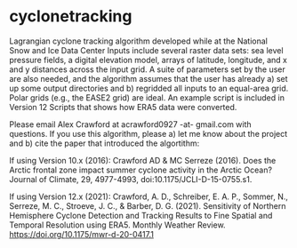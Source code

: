# cyclonetracking
Lagrangian cyclone tracking algorithm developed while at the National Snow and Ice Data Center
Inputs include several raster data sets: sea level pressure fields, a digital elevation model, arrays of latitude, longitude, and x and y distances across the input grid. A suite of parameters set by the user are also needed, and the algorithm assumes that the user has already a) set up some output directories and b) regridded all inputs to an equal-area grid.  Polar grids (e.g., the EASE2 grid) are ideal. An example script is included in Version 12 Scripts that shows how ERA5 data were converted.

Please email Alex Crawford at acrawford0927 -at- gmail.com with questions.  If you use this algorithm, please a) let me know about the project and b) cite the paper that introduced the algortithm:

If using Version 10.x (2016):
Crawford AD & MC Serreze (2016). Does the Arctic frontal zone impact summer cyclone activity in the Arctic Ocean? Journal of Climate, 29, 4977-4993, doi:10.1175/JCLI-D-15-0755.s1.

If using Version 12.x (2021):
Crawford, A. D., Schreiber, E. A. P., Sommer, N., Serreze, M. C., Stroeve, J. C., & Barber, D. G. (2021). Sensitivity of Northern Hemisphere Cyclone Detection and Tracking Results to Fine Spatial and Temporal Resolution using ERA5. Monthly Weather Review. https://doi.org/10.1175/mwr-d-20-0417.1

